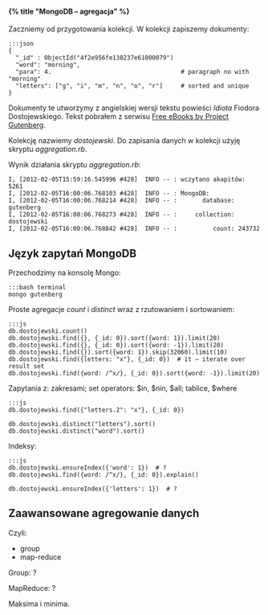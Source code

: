 #### {% title "MongoDB – agregacja" %}

Zaczniemy od przygotowania kolekcji.
W kolekcji zapiszemy dokumenty:

    :::json
    {
      "_id" : ObjectId("4f2e956fe138237e61000079")
      "word": "morning",
      "para": 4.                                    # paragraph no with "morning"
      "letters": ["g", "i", "m", "n", "o", "r"]     # sorted and unique
    }

Dokumenty te utworzymy z angielskiej wersji tekstu powieści
*Idiota* Fiodora Dostojewskiego. Tekst pobrałem
z serwisu [Free eBooks by Project Gutenberg](http://www.gutenberg.org/ebooks/2638).

Kolekcję nazwiemy *dostojewski*.
Do zapisania danych w kolekcji użyję skryptu *aggregation.rb*.

Wynik działania skryptu *aggregation.rb*:

    I, [2012-02-05T15:59:16.545996 #428]  INFO -- : wczytano akapitów: 5261
    I, [2012-02-05T16:00:06.768103 #428]  INFO -- : MongoDB:
    I, [2012-02-05T16:00:06.768214 #428]  INFO -- : 	  database: gutenberg
    I, [2012-02-05T16:00:06.768273 #428]  INFO -- : 	collection: dostojewski
    I, [2012-02-05T16:00:06.768842 #428]  INFO -- : 	     count: 243732


## Język zapytań MongoDB

Przechodzimy na konsolę Mongo:

    :::bash terminal
    mongo gutenberg

Proste agregacje *count* i *distinct* wraz
z rzutowaniem i sortowaniem:

    :::js
    db.dostojewski.count()
    db.dostojewski.find({}, {_id: 0}).sort({word: 1}).limit(20)
    db.dostojewski.find({}, {_id: 0}).sort({word: -1}).limit(20)
    db.dostojewski.find({}).sort({word: 1}).skip(32060).limit(10)
    db.dostojewski.find({letters: "x"}, {_id: 0})  # it – iterate over result set
    db.dostojewski.find({word: /^x/}, {_id: 0}).sort({word: -1}).limit(20)

Zapytania z: zakresami; set operators: $in, $nin, $all;
tablice, $where

    :::js
    db.dostojewski.find({"letters.2": "x"}, {_id: 0})

    db.dostojewski.distinct("letters").sort()
    db.dostojewski.distinct("word").sort()

Indeksy:

    :::js
    db.dostojewski.ensureIndex({'word': 1})  # ?
    db.dostojewski.find({word: /^x/}, {_id: 0}).explain()

    db.dostojewski.ensureIndex({'letters': 1})  # ?


## Zaawansowane agregowanie danych

Czyli:

* group
* map-reduce


Group: ?

MapReduce: ?


Maksima i minima.
